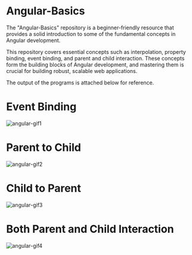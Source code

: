 # Angular-Basics

The "Angular-Basics" repository is a beginner-friendly resource that provides a solid introduction to some of the fundamental concepts in Angular development.

This repository covers essential concepts such as interpolation, property binding, event binding, and parent and child interaction. These concepts form the building blocks of Angular development, and mastering them is crucial for building robust, scalable web applications.

The output of the programs is attached below for reference.

# Event Binding 
![angular-gif1](https://github.com/Sivaraj-P/Angular-Basics/assets/108646555/e934cb2e-ffd5-4656-8e65-763599765774)

# Parent to Child 
![angular-gif2](https://github.com/Sivaraj-P/Angular-Basics/assets/108646555/f44cbc62-67e0-496a-aa3f-aa33bb793c6a)

# Child to Parent
![angular-gif3](https://github.com/Sivaraj-P/Angular-Basics/assets/108646555/857479dd-99cb-463a-a0e6-8fe1c0b8ccfe)

# Both Parent and Child Interaction
![angular-gif4](https://github.com/Sivaraj-P/Angular-Basics/assets/108646555/b53d71da-7aa3-499c-96dd-8d8a8661c93b)

